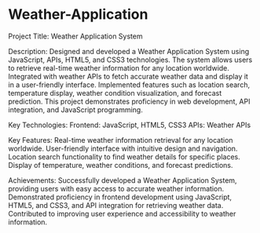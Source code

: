 # Weather-Application
Project Title: Weather Application System

Description:
Designed and developed a Weather Application System using JavaScript, APIs, HTML5, and CSS3 technologies. The system allows users to retrieve real-time weather information for any location worldwide. Integrated with weather APIs to fetch accurate weather data and display it in a user-friendly interface. Implemented features such as location search, temperature display, weather condition visualization, and forecast prediction. This project demonstrates proficiency in web development, API integration, and JavaScript programming.

Key Technologies:
Frontend: JavaScript, HTML5, CSS3
APIs: Weather APIs


Key Features:
Real-time weather information retrieval for any location worldwide.
User-friendly interface with intuitive design and navigation.
Location search functionality to find weather details for specific places.
Display of temperature, weather conditions, and forecast predictions.

Achievements:
Successfully developed a Weather Application System, providing users with easy access to accurate weather information.
Demonstrated proficiency in frontend development using JavaScript, HTML5, and CSS3, and API integration for retrieving weather data.
Contributed to improving user experience and accessibility to weather information.
